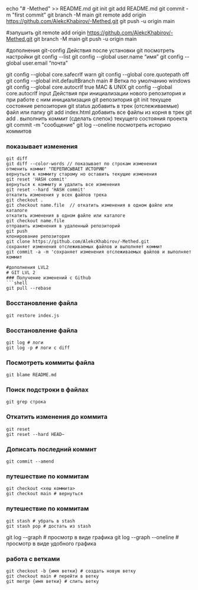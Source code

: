 echo "# -Methed" >> README.md
git init
git add README.md
git commit -m "first commit"
git branch -M main
git remote add origin https://github.com/AlekcKhabirov/-Methed.git
git push -u origin main

#запушить
git remote add origin https://github.com/AlekcKhabirov/-Methed.git
git branch -M main
git push -u origin main
 
 #дополнения
git-config
Действия после установки git
посмотреть настройки
git config --list
git config --global user.name “имя”
git config --global user.email “почта”


git config --global core.safecrlf warn
git config --global core.quotepath off
git config --global init.defaultBranch main # Ветка по умолчанию
windows
git config --global core.autocrlf true
MAC & UNIX
git config --global core.autocrlf input
Действия при инициализации нового репозитория и при работе с ним
инициализация git репозитория
git init
текущее состояние репозитория
git status
добавить в трек (отслеживаемые) файл или папку
git add index.html
добавить все файлы из корня в трек
git add .
выполнить коммит (сделать слепок) текущего состояния проекта
git commit -m "сообщение"
git log --oneline  посмотреть историю коммитов

### показывает изменения
```shell
git diff
git diff --color-words // показывает по строкам изменения
отменить коммит "ПЕРЕПИСЫВАЕТ ИСТОРИЮ"
вернуться к коммиту старому но оставить текущие изменения
git reset 'HASH commit'
вернуться к коммиту и удалить все изменения
git reset --hard 'HASH commit'
откатить изменения у всех файлов трека
git checkout .  
git checkout name.file  // откатить изменения в одном файле или каталоге
откатить изменения в одном файле или каталоге
git checkout name.file
отправить изменения в удаленный репозиторий
git push 
клонирование репозитория
git clone https://github.com/AlekcKhabirov/-Methed.git
сохраняет изменения отслеживаемых файлов и выполняет коммит
git commit -a -m 'сохраняет изменения отслеживаемых файлов и выполняет коммит

#дополнения LVL2
# GIT LVL 2
### Получение изменений с Github
```shell
git pull --rebase
```
### Восстановление файла
```shell
git restore index.js
```
### Восстановление файла
```shell
git log # логи
git log -p # логи с diff
```
### Посмотреть коммиты файла
```shell
git blame README.md
```
### Поиск подстроки в файлах
```shell
git grep строка
```
### Откатить изменения до коммита
```shell
git reset
git reset --hard HEAD~
```
### Дописать последний коммит
```shell
git commit --amend
```
### путешествие по коммитам
```shell
git checkout <хеш коммита>
git checkout main # вернуться
```
### путешествие по коммитам
```shell
git stash # убрать в stash
git stash pop # достать из stash
```
git log --graph # просмотр в виде графика
git log --graph --oneline # просмотр в виде удобного графика
### работа с ветками
```shell
git checkout -b {имя ветки} # создать новую ветку
git checkout main # перейти в ветку
git merge {имя ветки} # слить ветку
```
